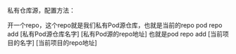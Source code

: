 私有仓库源，配置方法：

开一个repo，这个repo就是我们私有Pod源仓库，也就是当前的repo
pod repo add [私有Pod源仓库名字] [私有Pod源的repo地址]
也就是pod repo add [当前项目的名字] [当前项目的repo地址]
